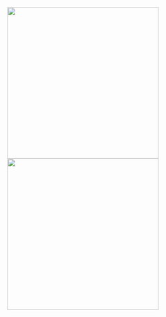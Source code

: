 <a href="https://github.com/darmawan06/">
  <img align="center" width = "350px " src="https://github-readme-stats.vercel.app/api/top-langs/?username=darmawan06&langs_count=4&&theme=vue-dark"/>
</a>

<a href="https://github.com/darmawan06/">
  <img align="center" width = "350px " src="https://github-readme-stats.vercel.app/api?username=darmawan06&count_private=true&&theme=vue-dark" />
</a>

